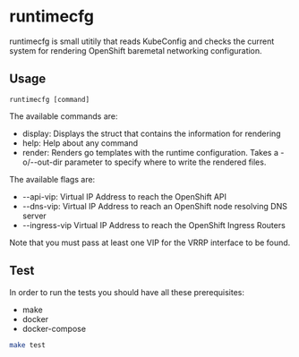 # runtimecfg

runtimecfg is small utitily that reads KubeConfig and checks the current system
for rendering OpenShift baremetal networking configuration.

## Usage

    runtimecfg [command]

The available commands are:
* display: Displays the struct that contains the information for rendering     
* help: Help about any command
* render: Renders go templates with the runtime configuration. Takes a
  -o/--out-dir parameter to specify where to write the rendered files.

The available flags are:
* --api-vip: Virtual IP Address to reach the OpenShift API
* --dns-vip: Virtual IP Address to reach an OpenShift node resolving DNS server
* --ingress-vip Virtual IP Address to reach the OpenShift Ingress Routers

Note that you must pass at least one VIP for the VRRP interface to be found.

## Test

In order to run the tests you should have all these prerequisites:
* make
* docker
* docker-compose

```bash
make test
```